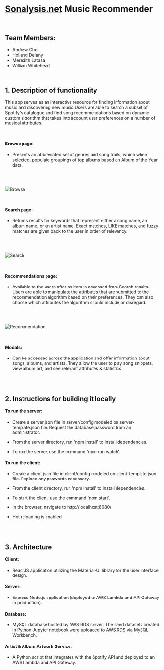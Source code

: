 # [Sonalysis.net](https://www.sonalysis.net/) Music Recommender

<br />

## Team Members:
- Andrew Cho
- Holland Delany
- Meredith Latasa
- William Whitehead

<br />

## 1. Description of functionality
This app serves as an interactive resource for finding information about music and discovering new music.Users are able to search a subset of Spotify's catalogue and find song recommendations based on dynamic custom algorithm that takes into account user preferences on a number of musical attributes.

<br />

#### Browse page: 
- Presents an abbreviated set of genres and song traits, which when selected, populate groupings of top albums based on Album of the Year data.

<br />
<br />

![Browse](readme/explore.gif)


<br />


#### Search page:
- Returns results for keywords that represent either a song name, an album name, or an artist name. Exact matches, LIKE matches, and fuzzy matches are given back to the user in order of relevancy.

<br />
<br />

![Search](readme/search.gif)

<br />


#### Recommendations page:
- Available to the users after an item is accessed from Search results. Users are able to manipulate the attributes that are submitted to the recommendation algorithm based on their preferences. They can also choose which attributes the algorithm should include or disregard. 

<br />
<br />

![Recommendation](readme/recommendation.gif)

<br />


#### Modals:
- Can be accessed across the application and offer information about songs, albums, and artists. They allow the user to play song snippets, view album art, and see relevant attributes & statistics. 

<br />
<br />

## 2. Instructions for building it locally 


#### To run the server:

- Create a server.json file in server/config modeled on server-template.json file.  Request the database password from an administrator.

- From the server directory, run 'npm install' to install dependencies.

- To run the server, use the command 'npm run watch'.


#### To run the client:

- Create a client.json file in client/config modeled on client-template.json file.  Replace any psswords necessary.

- From the client directory, run 'npm install' to install dependencies.

- To start the client, use the command 'npm start'.

- In the browser, navigate to http://localhost:8080/

- Hot reloading is enabled

<br />
<br />

## 3. Architecture

####  Client:
-  ReactJS application utilizing the Material-UI library for the user interface design.

####  Server:
-  Express Node.js application (deployed to AWS Lambda and API Gateway in production).

####  Database:
- MySQL database hosted by AWS RDS server. The seed datasets created in Python Jupyter notebook were uploaded to AWS RDS via MySQL Workbench. 

####  Artist & Album Artwork Service:
-  A Python script that integrates with the Spotify API and deployed to an AWS Lambda and API Gateway.

